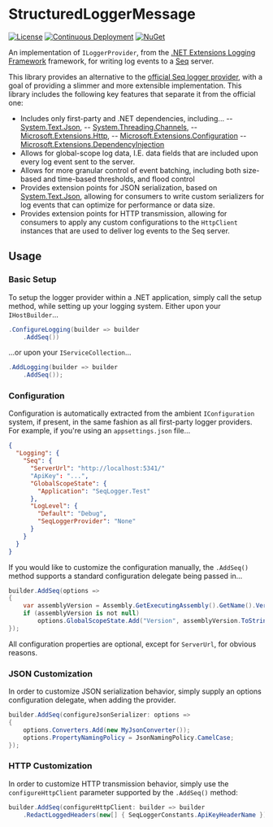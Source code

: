 # StructuredLoggerMessage

[![License](https://img.shields.io/badge/license-MIT-blue.svg)](LICENSE)
[![Continuous Deployment](https://github.com/JakenVeina/SeqLoggerProvider/workflows/Continuous%20Deployment/badge.svg)](https://github.com/JakenVeina/SeqLoggerProvider/actions?query=workflow%3A%22Continuous+Deployment%22)
[![NuGet](https://img.shields.io/nuget/v/SeqLoggerProvider.svg)](https://www.nuget.org/packages/SeqLoggerProvider/)

An implementation of `ILoggerProvider`, from the [.NET Extensions Logging Framework](https://docs.microsoft.com/en-us/dotnet/core/extensions/logging?tabs=command-line) framework, for writing log events to a [Seq](https://datalust.co/seq) server.

This library provides an alternative to the [official Seq logger provider](https://datalust.co/seq), with a goal of providing a slimmer and more extensible implementation. This library includes the following key features that separate it from the official one:

 - Includes only first-party and .NET dependencies, including...
 -- [System.Text.Json](https://docs.microsoft.com/en-us/dotnet/api/system.text.json?view=net-5.0),
 -- [System.Threading.Channels](https://docs.microsoft.com/en-us/dotnet/api/system.threading.channels?view=net-5.0),
 -- [Microsoft.Extensions.Http](https://docs.microsoft.com/en-us/aspnet/core/fundamentals/http-requests?view=aspnetcore-5.0),
 -- [Microsoft.Extensions.Configuration](https://docs.microsoft.com/en-us/dotnet/api/microsoft.extensions.configuration?view=dotnet-plat-ext-5.0)
 -- [Microsoft.Extensions.DependencyInjection](https://docs.microsoft.com/en-us/dotnet/core/extensions/dependency-injection)
 - Allows for global-scope log data, I.E. data fields that are included upon every log event sent to the server.
 - Allows for more granular control of event batching, including both size-based and time-based thresholds, and flood control
 - Provides extension points for JSON serialization, based on [System.Text.Json](https://docs.microsoft.com/en-us/dotnet/api/system.text.json?view=net-5.0), allowing for consumers to write custom serializers for log events that can optimize for performance or data size.
 - Provides extension points for HTTP transmission, allowing for consumers to apply any custom configurations to the `HttpClient` instances that are used to deliver log events to the Seq server.

## Usage

### Basic Setup

To setup the logger provider within a .NET application, simply call the setup method, while setting up your logging system. Either upon your `IHostBuilder`...

```cs
.ConfigureLogging(builder => builder
    .AddSeq())
```

...or upon your `IServiceCollection`...

```cs
.AddLogging(builder => builder
    .AddSeq());
```

### Configuration

Configuration is automatically extracted from the ambient `IConfiguration` system, if present, in the same fashion as all first-party logger providers. For example, if you're using an `appsettings.json` file...

```json
{
  "Logging": {
    "Seq": {
      "ServerUrl": "http://localhost:5341/"
      "ApiKey": "...",
      "GlobalScopeState": {
        "Application": "SeqLogger.Test"
      },
      "LogLevel": {
        "Default": "Debug",
        "SeqLoggerProvider": "None"
      }
    }
  }
}
```

If you would like to customize the configuration manually, the `.AddSeq()` method supports a standard configuration delegate being passed in...

```cs
builder.AddSeq(options =>
{
	var assemblyVersion = Assembly.GetExecutingAssembly().GetName().Version;
	if (assemblyVersion is not null)
        options.GlobalScopeState.Add("Version", assemblyVersion.ToString();
});
```

All configuration properties are optional, except for `ServerUrl`, for obvious reasons.

### JSON Customization

In order to customize JSON serialization behavior, simply supply an options configuration delegate, when adding the provider.

```cs
builder.AddSeq(configureJsonSerializer: options =>
{
    options.Converters.Add(new MyJsonConverter());
    options.PropertyNamingPolicy = JsonNamingPolicy.CamelCase;
});
```

### HTTP Customization

In order to customize HTTP transmission behavior, simply use the `configureHttpClient` parameter supported by the `.AddSeq()` method:

```cs
builder.AddSeq(configureHttpClient: builder => builder
    .RedactLoggedHeaders(new[] { SeqLoggerConstants.ApiKeyHeaderName }));
```
